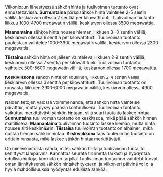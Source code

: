 Viikonlopun lähestyessä sähkön hinta ja tuulivoiman tuotanto ovat ennustettavissa. **Sunnuntaina** pörssisähkön hinta vaihtelee 2-5 sentin välillä, keskiarvon ollessa 2 senttiä per kilowattitunti. Tuulivoiman tuotanto liikkuu 1000-4700 megawatin välillä, keskiarvon ollessa 3500 megawattia.

**Maanantaina** sähkön hinta nousee hieman, liikkuen 3-10 sentin välillä, keskiarvon ollessa 6 senttiä per kilowattitunti. Tuulivoiman tuotanto puolestaan vaihtelee 1000-3900 megawatin välillä, keskiarvon ollessa 2300 megawattia.

**Tiistaina** sähkön hinta on jälleen vaihteleva, liikkuen 2-9 sentin välillä, keskiarvon ollessa 7 senttiä per kilowattitunti. Tuulivoiman tuotanto vaihtelee 500-5600 megawatin välillä, keskiarvon ollessa 1700 megawattia.

**Keskiviikkona** sähkön hinta on edullinen, liikkuen 2-4 sentin välillä, keskiarvon ollessa 3 senttiä per kilowattitunti. Tuulivoiman tuotanto on runsasta, liikkuen 2900-6000 megawatin välillä, keskiarvon ollessa 4900 megawattia.

Näiden tietojen valossa voimme nähdä, että sähkön hinta vaihtelee päivittäin, mutta pysyy pääosin kohtuullisena. Tuulivoiman tuotanto vaikuttaa merkittävästi sähkön hintaan, sillä suuri tuotanto laskee hintaa. **Sunnuntaina** tuulivoiman tuotanto on keskitasoa, mikä pitää sähkön hinnan maltillisena. **Maanantaina** tuulivoiman tuotanto laskee hieman, mutta hinta nousee silti keskimäärin. **Tiistaina** tuulivoiman tuotanto on alhainen, mikä nostaa hieman sähkön hintaa. **Keskiviikkona** taas tuulivoiman tuotanto on erittäin runsasta, mikä laskee sähkön hintaa merkittävästi.

On mielenkiintoista nähdä, miten sähkön hinta ja tuulivoiman tuotanto kehittyvät lähipäivinä. Kannattaa seurata tilannetta tarkasti ja hyödyntää edullisia hintoja, kun niitä on tarjolla. Tuulivoiman tuotannon vaihtelut tuovat oman jännityksensä sähkön hintakehitykseen, ja viikon eri päivinä voi olla hyviä mahdollisuuksia hyödyntää edullista sähköä.